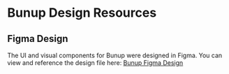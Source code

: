 # Bunup Design Resources

## Figma Design
The UI and visual components for Bunup were designed in Figma. You can view and reference the design file here:
[Bunup Figma Design](https://www.figma.com/design/48IKPQjUmXsxGTssDkgitM/Bunup?node-id=107-88&t=oWcws8KrkbZ9RZyx-1)
